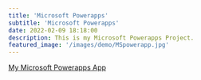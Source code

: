 ```yaml
---
title: 'Microsoft Powerapps'
subtitle: 'Microsoft Powerapps'
date: 2022-02-09 18:18:00
description: This is my Microsoft Powerapps Project.
featured_image: '/images/demo/MSpowerapp.jpg'
---
```

[My Microsoft Powerapps App](https://MicrosoftPowerapps.pcservice.business)